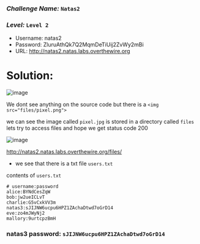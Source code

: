 ### *Challenge Name:* **`Natas2`**
### *Level:* **`Level 2`**


- Username: natas2
- Password: ZluruAthQk7Q2MqmDeTiUij2ZvWy2mBi
- URL: http://natas2.natas.labs.overthewire.org

# Solution:
![image](https://user-images.githubusercontent.com/33517160/115132454-dfcf0100-a008-11eb-95af-bbd253b1a3e4.png)

We dont see anything on the source code but there is a `<img src="files/pixel.png">`

we can see the image called `pixel.jpg` is stored in a directory called `files`
lets try to access files and hope we get status code 200

![image](https://user-images.githubusercontent.com/33517160/115132605-56203300-a00a-11eb-8a26-09e196fed21f.png)

http://natas2.natas.labs.overthewire.org/files/

- we see that there is a txt file `users.txt`

contents of `users.txt`
```
# username:password
alice:BYNdCesZqW
bob:jw2ueICLvT
charlie:G5vCxkVV3m
natas3:sJIJNW6ucpu6HPZ1ZAchaDtwd7oGrD14
eve:zo4mJWyNj2
mallory:9urtcpzBmH
```

### natas3 password: **`sJIJNW6ucpu6HPZ1ZAchaDtwd7oGrD14`**
